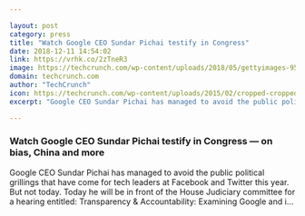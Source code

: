 ```yaml
---

layout: post
category: press
title: "Watch Google CEO Sundar Pichai testify in Congress"
date: 2018-12-11 14:54:02
link: https://vrhk.co/2zTneR3
image: https://techcrunch.com/wp-content/uploads/2018/05/gettyimages-956088114.jpg?w=611
domain: techcrunch.com
author: "TechCrunch"
icon: https://techcrunch.com/wp-content/uploads/2015/02/cropped-cropped-favicon-gradient.png?w=180
excerpt: "Google CEO Sundar Pichai has managed to avoid the public political grillings that have come for tech leaders at Facebook and Twitter this year. But not today. Today he will be in front of the House Judiciary committee for a hearing entitled: Transparency &amp; Accountability: Examining Google and i…"

---
```


### Watch Google CEO Sundar Pichai testify in Congress — on bias, China and more

Google CEO Sundar Pichai has managed to avoid the public political grillings that have come for tech leaders at Facebook and Twitter this year. But not today. Today he will be in front of the House Judiciary committee for a hearing entitled: Transparency &amp; Accountability: Examining Google and i…